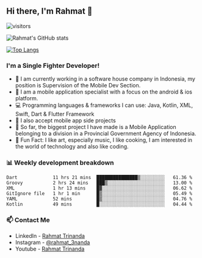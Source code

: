 ## Hi there, I'm Rahmat 👋
![visitors](https://visitor-badge.glitch.me/badge?page_id=https://github.com/rahmat3nanda/)

![Rahmat's GitHub stats](https://github-readme-stats.vercel.app/api?username=rahmat3nanda&count_private=true&show_icons=true&theme=radical)

[![Top Langs](https://github-readme-stats.vercel.app/api/top-langs/?username=rahmat3nanda&show_icons=true&theme=radical&layout=compact)](https://github.com/rahmat3nanda/github-readme-stats)

### I'm a Single Fighter Developer!
- :office: I am currently working in a software house company in Indonesia, my position is Supervision of the Mobile Dev Section.
- :iphone: I am a mobile application specialist with a focus on the android & ios platform.
- :computer: Programming languages & frameworks I can use: Java, Kotlin, XML, Swift, Dart & Flutter Framework
- :handshake: I also accept mobile app side projects
- :police_car: So far, the biggest project I have made is a Mobile Application belonging to a division in a Provincial Government Agency of Indonesia.
- :notebook: Fun Fact: I like art, especially music, I like cooking, I am interested in the world of technology and also like coding.

### 📊 Weekly development breakdown

<!--START_SECTION:waka-->

```text
Dart             11 hrs 21 mins  ███████████████▒░░░░░░░░░   61.36 %
Groovy           2 hrs 24 mins   ███▒░░░░░░░░░░░░░░░░░░░░░   13.00 %
XML              1 hr 13 mins    █▓░░░░░░░░░░░░░░░░░░░░░░░   06.62 %
GitIgnore file   1 hr 1 min      █▒░░░░░░░░░░░░░░░░░░░░░░░   05.49 %
YAML             52 mins         █▒░░░░░░░░░░░░░░░░░░░░░░░   04.76 %
Kotlin           49 mins         █░░░░░░░░░░░░░░░░░░░░░░░░   04.44 %
```

<!--END_SECTION:waka-->

### 📫 Contact Me
- LinkedIn - [Rahmat Trinanda](https://www.linkedin.com/in/rahmat-trinanda/)
- Instagram - [@rahmat_3nanda](https://www.instagram.com/rahmat_3nanda/)
- Youtube - [Rahmat Trinanda](https://www.youtube.com/channel/UCmhq5_o2cDpYsTtBl24XEAw)
